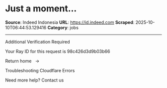 # Just a moment...

**Source**: Indeed Indonesia
**URL**: https://id.indeed.com
**Scraped**: 2025-10-10T06:44:53.129416
**Category**: jobs

---

Additional Verification Required

Your Ray ID for this request is 98c426d3d9b03b66

Return home   →

Troubleshooting Cloudflare Errors

Need more help? Contact us
